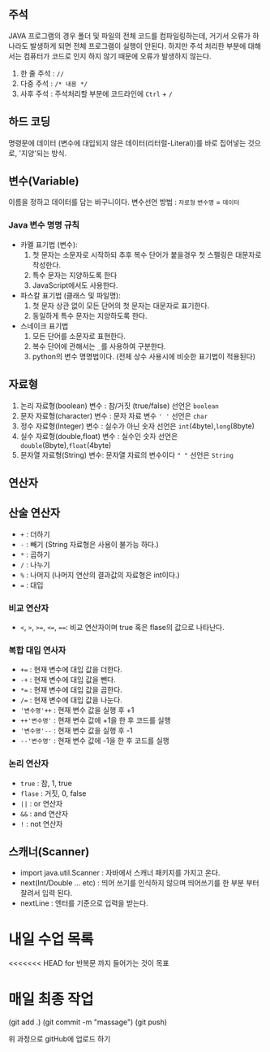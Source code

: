 ## 주석
JAVA 프로그램의 경우 폴더 및 파일의 전체 코드를 컴파일링하는데, 거기서 오류가 하나라도 발생하게 되면
전체 프로그램이 실행이 안된다.
하지만 주석 처리한 부분에 대해서는 컴퓨터가 코드로 인지 하지 않기 때문에 오류가 발생하지 않는다.

1. 한 줄 주석 : `//`
2. 다중 주석 : `/* 내용 */`
3. 사후 주석 : 주석처리할 부분에 코드라인에 `Ctrl` + `/`

## 하드 코딩
명령문에 데이터 (변수에 대입되지 않은 데이터(리터럴-Literal))를 바로 
집어넣는 것으로, '지양'되는 방식.

## 변수(Variable)
이름을 정하고 데이터를 담는 바구니이다.
변수선언 방법 :
`자로형` `변수명` = `데이터`

### Java 변수 명명 규칙
- 카멜 표기법 (변수): 
  1. 첫 문자는 소문자로 시작하되 추후 복수 단어가 붙을경우 첫 스펠링은 대문자로 작성한다.
  2. 특수 문자는 지양하도록 한다
  3. JavaScript에서도 사용한다.
- 파스칼 표기법 (클래스 및 파일명):
  1. 첫 문자 상관 없이 모든 단어의 첫 문자는 대문자로 표기한다.
  2. 동일하게 특수 문자는 지양하도록 한다.
- 스네이크 표기법
  1. 모든 단어를 소문자로 표현한다.
  2. 복수 단어에 관해서는 `_`를 사용하여 구분한다.
  3. python의 변수 명명법이다. (전체 상수 사용시에 비슷한 표기법이 적용된다)

## 자료형
1. 논리 자료형(boolean) 변수 : 참/거짓 (true/false)
   선언은 `boolean`
2. 문자 자료형(character) 변수 : 문자 자료 변수 `' '`
   선언은 `char`
3. 정수 자료형(Integer) 변수 : 실수가 아닌 숫자
   선언은 `int`(4byte),`long`(8byte)
4. 실수 자료형(double,float) 변수 : 실수인 숫자
   선언은 `double`(8byte),`float`(4byte)
5. 문자열 자료형(String) 변수: 문자열 자료의 변수이다 `" "`
   선언은 `String`


## 연산자
## 산술 연산자
- `+` : 더하기
- `-` : 빼기 (String 자료형은 사용이 불가능 하다.)
- `*` : 곱하기
- `/` : 나누기
- `%` : 나머지 (나머지 연산의 결과값의 자료형은 int이다.)
- `=` : 대입

### 비교 연산자
- `<`, `>`, `>=`, `<=`, `==`: 비교 연산자이며 true 혹은 flase의 값으로 나타난다.

### 복합 대입 연사자
- `+=` : 현재 변수에 대입 값을 더한다.
- `-+` : 현재 변수에 대입 값을 뺀다.
- `*=` : 현재 변수에 대입 값을 곱한다.
- `/=` : 현재 변수에 대입 값을 나눈다.
- `'변수명'++` : 현재 변수 값을 실행 후 +1
- `++'변수명'` : 현재 변수 값에 +1을 한 후 코드를 실행
- `'변수명'--` : 현재 변수 값을 실행 후 -1
- `--'변수명'` : 현재 변수 값에 -1을 한 후 코드를 실행

### 논리 연산자
- `true` : 참, 1, true
- `flase` : 거짓, 0, false
- `||` : or 연산자
- `&&` : and 연산자
- `!` : not 연산자


## 스캐너(Scanner)
- import java.util.Scanner : 자바에서 스캐너 패키지를 가지고 온다.
- next(Int/Double ... etc) : 띄어 쓰기를 인식하지 않으며 띄어쓰기를 한 부분 부터 잘려서 입력 된다.
- nextLine : 엔터를 기준으로 입력을 받는다.


# 내일 수업 목록
<<<<<<< HEAD
for 반복문 까지 들어가는 것이 목표

# 매일 최종 작업
(git add .)
(git commit -m "massage")
(git push)

위 과정으로 gitHub에 업로드 하기